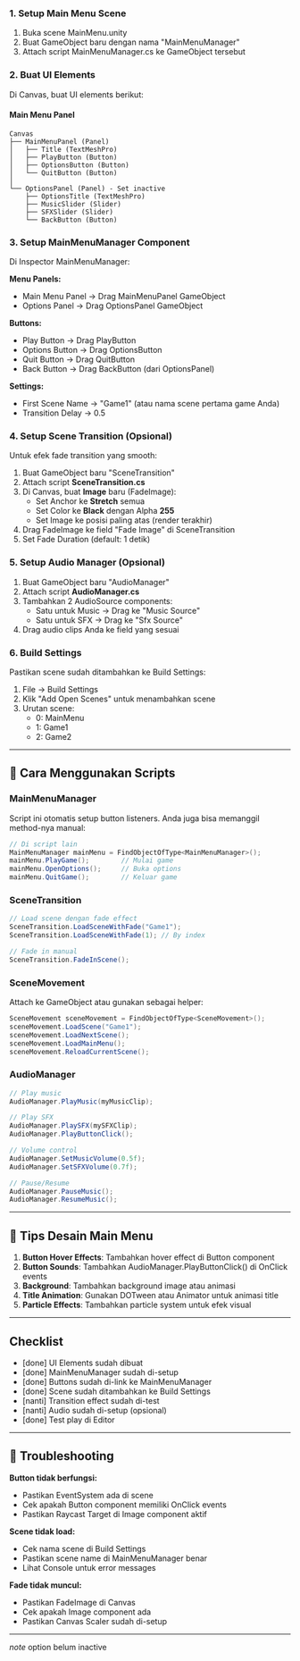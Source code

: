 ### 1. Setup Main Menu Scene

1. Buka scene MainMenu.unity
2. Buat GameObject baru dengan nama "MainMenuManager"
3. Attach script MainMenuManager.cs ke GameObject tersebut

### 2. Buat UI Elements

Di Canvas, buat UI elements berikut:

#### Main Menu Panel
```
Canvas
├── MainMenuPanel (Panel)
│   ├── Title (TextMeshPro)
│   ├── PlayButton (Button)
│   ├── OptionsButton (Button)
│   └── QuitButton (Button)
│
└── OptionsPanel (Panel) - Set inactive
    ├── OptionsTitle (TextMeshPro)
    ├── MusicSlider (Slider)
    ├── SFXSlider (Slider)
    └── BackButton (Button)
```

### 3. Setup MainMenuManager Component

Di Inspector MainMenuManager:

**Menu Panels:**
- Main Menu Panel → Drag MainMenuPanel GameObject
- Options Panel → Drag OptionsPanel GameObject

**Buttons:**
- Play Button → Drag PlayButton
- Options Button → Drag OptionsButton
- Quit Button → Drag QuitButton
- Back Button → Drag BackButton (dari OptionsPanel)

**Settings:**
- First Scene Name → "Game1" (atau nama scene pertama game Anda)
- Transition Delay → 0.5

### 4. Setup Scene Transition (Opsional)

Untuk efek fade transition yang smooth:

1. Buat GameObject baru "SceneTransition"
2. Attach script **SceneTransition.cs**
3. Di Canvas, buat **Image** baru (FadeImage):
   - Set Anchor ke **Stretch** semua
   - Set Color ke **Black** dengan Alpha **255**
   - Set Image ke posisi paling atas (render terakhir)
4. Drag FadeImage ke field "Fade Image" di SceneTransition
5. Set Fade Duration (default: 1 detik)

### 5. Setup Audio Manager (Opsional)

1. Buat GameObject baru "AudioManager"
2. Attach script **AudioManager.cs**
3. Tambahkan 2 AudioSource components:
   - Satu untuk Music → Drag ke "Music Source"
   - Satu untuk SFX → Drag ke "Sfx Source"
4. Drag audio clips Anda ke field yang sesuai

### 6. Build Settings

Pastikan scene sudah ditambahkan ke Build Settings:

1. File → Build Settings
2. Klik "Add Open Scenes" untuk menambahkan scene
3. Urutan scene:
   - 0: MainMenu
   - 1: Game1
   - 2: Game2

---

## 🔧 Cara Menggunakan Scripts

### MainMenuManager

Script ini otomatis setup button listeners. Anda juga bisa memanggil method-nya manual:

```csharp
// Di script lain
MainMenuManager mainMenu = FindObjectOfType<MainMenuManager>();
mainMenu.PlayGame();        // Mulai game
mainMenu.OpenOptions();     // Buka options
mainMenu.QuitGame();        // Keluar game
```

### SceneTransition

```csharp
// Load scene dengan fade effect
SceneTransition.LoadSceneWithFade("Game1");
SceneTransition.LoadSceneWithFade(1); // By index

// Fade in manual
SceneTransition.FadeInScene();
```

### SceneMovement

Attach ke GameObject atau gunakan sebagai helper:

```csharp
SceneMovement sceneMovement = FindObjectOfType<SceneMovement>();
sceneMovement.LoadScene("Game1");
sceneMovement.LoadNextScene();
sceneMovement.LoadMainMenu();
sceneMovement.ReloadCurrentScene();
```

### AudioManager

```csharp
// Play music
AudioManager.PlayMusic(myMusicClip);

// Play SFX
AudioManager.PlaySFX(mySFXClip);
AudioManager.PlayButtonClick();

// Volume control
AudioManager.SetMusicVolume(0.5f);
AudioManager.SetSFXVolume(0.7f);

// Pause/Resume
AudioManager.PauseMusic();
AudioManager.ResumeMusic();
```

---

## 🎨 Tips Desain Main Menu

1. **Button Hover Effects**: Tambahkan hover effect di Button component
2. **Button Sounds**: Tambahkan AudioManager.PlayButtonClick() di OnClick events
3. **Background**: Tambahkan background image atau animasi
4. **Title Animation**: Gunakan DOTween atau Animator untuk animasi title
5. **Particle Effects**: Tambahkan particle system untuk efek visual

---

## Checklist

- [done] UI Elements sudah dibuat
- [done] MainMenuManager sudah di-setup
- [done] Buttons sudah di-link ke MainMenuManager
- [done] Scene sudah ditambahkan ke Build Settings
- [nanti] Transition effect sudah di-test
- [nanti] Audio sudah di-setup (opsional)
- [done] Test play di Editor

---

## 🐛 Troubleshooting

**Button tidak berfungsi:**
- Pastikan EventSystem ada di scene
- Cek apakah Button component memiliki OnClick events
- Pastikan Raycast Target di Image component aktif

**Scene tidak load:**
- Cek nama scene di Build Settings
- Pastikan scene name di MainMenuManager benar
- Lihat Console untuk error messages

**Fade tidak muncul:**
- Pastikan FadeImage di Canvas
- Cek apakah Image component ada
- Pastikan Canvas Scaler sudah di-setup

---
*note*
option belum inactive